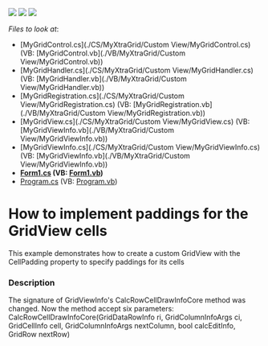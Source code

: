 <!-- default badges list -->
![](https://img.shields.io/endpoint?url=https://codecentral.devexpress.com/api/v1/VersionRange/128629734/15.2.4%2B)
[![](https://img.shields.io/badge/Open_in_DevExpress_Support_Center-FF7200?style=flat-square&logo=DevExpress&logoColor=white)](https://supportcenter.devexpress.com/ticket/details/E2712)
[![](https://img.shields.io/badge/📖_How_to_use_DevExpress_Examples-e9f6fc?style=flat-square)](https://docs.devexpress.com/GeneralInformation/403183)
<!-- default badges end -->
<!-- default file list -->
*Files to look at*:

* [MyGridControl.cs](./CS/MyXtraGrid/Custom View/MyGridControl.cs) (VB: [MyGridControl.vb](./VB/MyXtraGrid/Custom View/MyGridControl.vb))
* [MyGridHandler.cs](./CS/MyXtraGrid/Custom View/MyGridHandler.cs) (VB: [MyGridHandler.vb](./VB/MyXtraGrid/Custom View/MyGridHandler.vb))
* [MyGridRegistration.cs](./CS/MyXtraGrid/Custom View/MyGridRegistration.cs) (VB: [MyGridRegistration.vb](./VB/MyXtraGrid/Custom View/MyGridRegistration.vb))
* [MyGridView.cs](./CS/MyXtraGrid/Custom View/MyGridView.cs) (VB: [MyGridViewInfo.vb](./VB/MyXtraGrid/Custom View/MyGridViewInfo.vb))
* [MyGridViewInfo.cs](./CS/MyXtraGrid/Custom View/MyGridViewInfo.cs) (VB: [MyGridViewInfo.vb](./VB/MyXtraGrid/Custom View/MyGridViewInfo.vb))
* **[Form1.cs](./CS/MyXtraGrid/Form1.cs) (VB: [Form1.vb](./VB/MyXtraGrid/Form1.vb))**
* [Program.cs](./CS/MyXtraGrid/Program.cs) (VB: [Program.vb](./VB/MyXtraGrid/Program.vb))
<!-- default file list end -->
# How to implement paddings for the GridView cells


<p>This example demonstrates how to create a custom GridView with the CellPadding property to specify paddings for its cells</p>


<h3>Description</h3>

The signature of GridViewInfo's CalcRowCellDrawInfoCore method was changed. Now the method accept six parameters: CalcRowCellDrawInfoCore(GridDataRowInfo ri, GridColumnInfoArgs ci, GridCellInfo cell, GridColumnInfoArgs nextColumn, bool calcEditInfo, GridRow nextRow)

<br/>


